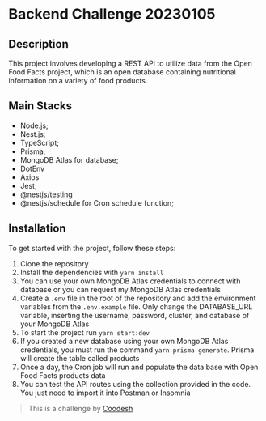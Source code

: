 # Backend Challenge 20230105

## Description

This project involves developing a REST API to utilize data from the Open Food Facts project, which is an open database containing nutritional information on a variety of food products.

## Main Stacks

- Node.js;
- Nest.js;
- TypeScript;
- Prisma;
- MongoDB Atlas for database;
- DotEnv
- Axios
- Jest;
- @nestjs/testing
- @nestjs/schedule for Cron schedule function;

## Installation

To get started with the project, follow these steps:

1. Clone the repository
2. Install the dependencies with `yarn install`
3. You can use your own MongoDB Atlas credentials to connect with database or you can request my MongoDB Atlas credentials
4. Create a `.env` file in the root of the repository and add the environment variables from the `.env.example` file. Only change the DATABASE_URL variable, inserting the username, password, cluster, and database of your MongoDB Atlas
5. To start the project run `yarn start:dev`
6. If you created a new database using your own MongoDB Atlas credentials, you must run the command `yarn prisma generate`. Prisma will create the table called products
7. Once a day, the Cron job will run and populate the data base with Open Food Facts products data
8. You can test the API routes using the collection provided in the code. You just need to import it into Postman or Insomnia

> This is a challenge by [Coodesh](https://coodesh.com/)
